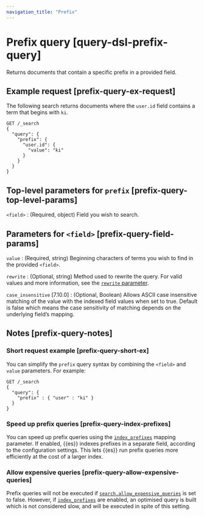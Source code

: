 ```yaml
---
navigation_title: "Prefix"
---
```


# Prefix query [query-dsl-prefix-query]


Returns documents that contain a specific prefix in a provided field.

## Example request [prefix-query-ex-request]

The following search returns documents where the `user.id` field contains a term that begins with `ki`.

```console
GET /_search
{
  "query": {
    "prefix": {
      "user.id": {
        "value": "ki"
      }
    }
  }
}
```


## Top-level parameters for `prefix` [prefix-query-top-level-params]

`<field>`
:   (Required, object) Field you wish to search.


## Parameters for `<field>` [prefix-query-field-params]

`value`
:   (Required, string) Beginning characters of terms you wish to find in the provided `<field>`.

`rewrite`
:   (Optional, string) Method used to rewrite the query. For valid values and more information, see the [`rewrite` parameter](query-dsl-multi-term-rewrite.md).

`case_insensitive` [7.10.0]
:   (Optional, Boolean) Allows ASCII case insensitive matching of the value with the indexed field values when set to true. Default is false which means the case sensitivity of matching depends on the underlying field’s mapping.


## Notes [prefix-query-notes]

### Short request example [prefix-query-short-ex]

You can simplify the `prefix` query syntax by combining the `<field>` and `value` parameters. For example:

```console
GET /_search
{
  "query": {
    "prefix" : { "user" : "ki" }
  }
}
```


### Speed up prefix queries [prefix-query-index-prefixes]

You can speed up prefix queries using the [`index_prefixes`](index-prefixes.md) mapping parameter. If enabled, {{es}} indexes prefixes in a separate field, according to the configuration settings. This lets {{es}} run prefix queries more efficiently at the cost of a larger index.


### Allow expensive queries [prefix-query-allow-expensive-queries]

Prefix queries will not be executed if [`search.allow_expensive_queries`](query-dsl.md#query-dsl-allow-expensive-queries) is set to false. However, if [`index_prefixes`](index-prefixes.md) are enabled, an optimised query is built which is not considered slow, and will be executed in spite of this setting.



